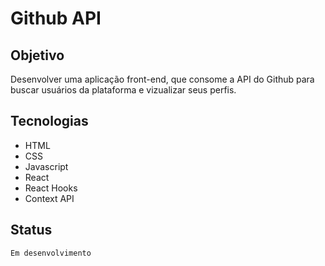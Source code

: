 # Github API

## Objetivo 
  
  Desenvolver uma aplicação front-end, que consome a API do Github para buscar usuários da plataforma e vizualizar seus perfis. 


## Tecnologias
  
  - HTML
  - CSS
  - Javascript
  - React
  - React Hooks
  - Context API


## Status
    
    Em desenvolvimento